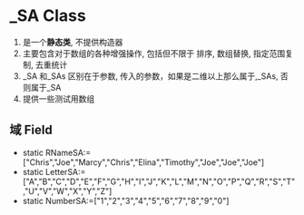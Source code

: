# \_SA Class

1.  是一个**静态类**, 不提供构造器
2.  主要包含对于数组的各种增强操作, 包括但不限于 排序, 数组替换, 指定范围复制, 去重统计
3.  \_SA 和\_SAs 区别在于参数, 传入的参数，如果是二维以上那么属于,\_SAs, 否则属于\_SA 
4.  提供一些测试用数组

## 域 Field 

- static RNameSA:=["Chris","Joe","Marcy","Chris","Elina","Timothy","Joe","Joe","Joe"]
- static LetterSA:=["A","B","C","D","E","F","G","H","I","J","K","L","M","N","O","P","Q","R","S","T","U","V","W","X","Y","Z"]
- static NumberSA:=["1","2","3","4","5","6","7","8","9","0"]